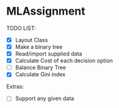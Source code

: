 # MLAssignment

TODO LIST:
- [x] Layout Class
- [x] Make a binary tree
- [x] Read/import supplied data
- [x] Calculate Cost of each decision option
- [ ] Balance Binary Tree
- [x] Calculate Gini index

Extras:
- [ ] Support any given data
